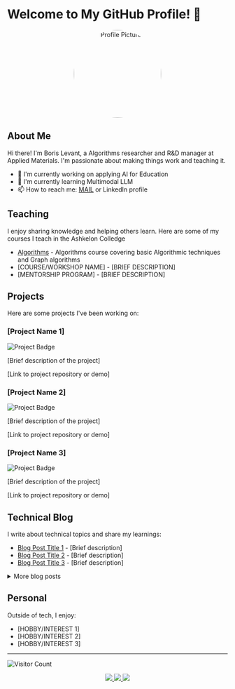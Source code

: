 # Welcome to My GitHub Profile! 👋

<div align="center">
  <img src="https://github.com/[YOUR-USERNAME]/[YOUR-USERNAME]/blob/main/profile-image.jpg" alt="Profile Picture" width="200" style="border-radius: 50%;" />
</div>

## About Me

Hi there! I'm Boris Levant, a Algorithms researcher and R&D manager at Applied Materials. I'm passionate about making things work and teaching it.

- 🔭 I'm currently working on applying AI for Education
- 🌱 I'm currently learning Multimodal LLM
- 📫 How to reach me: <a href="mailto:levant@gmail.com">MAIL</a> or LinkedIn profile

## Teaching

I enjoy sharing knowledge and helping others learn. Here are some of my courses I teach in the Ashkelon Colledge

- <a href="https://github.com/borislevant/algorithms">Algorithms</a> - Algorithms course covering basic Algorithmic techniques and Graph algorithms
- [COURSE/WORKSHOP NAME] - [BRIEF DESCRIPTION]
- [MENTORSHIP PROGRAM] - [BRIEF DESCRIPTION]

## Projects

Here are some projects I've been working on:

### [Project Name 1]
![Project Badge](https://img.shields.io/badge/STATUS-IN%20PROGRESS-yellow)

[Brief description of the project]

[Link to project repository or demo]

### [Project Name 2]
![Project Badge](https://img.shields.io/badge/STATUS-COMPLETED-green)

[Brief description of the project]

[Link to project repository or demo]

### [Project Name 3]
![Project Badge](https://img.shields.io/badge/STATUS-PLANNING-blue)

[Brief description of the project]

[Link to project repository or demo]

## Technical Blog

I write about technical topics and share my learnings:

- [Blog Post Title 1](link-to-post) - [Brief description]
- [Blog Post Title 2](link-to-post) - [Brief description]
- [Blog Post Title 3](link-to-post) - [Brief description]

<details>
  <summary>More blog posts</summary>
  
  - [Blog Post Title 4](link-to-post) - [Brief description]
  - [Blog Post Title 5](link-to-post) - [Brief description]
  - [Blog Post Title 6](link-to-post) - [Brief description]
</details>

## Personal

Outside of tech, I enjoy:

- [HOBBY/INTEREST 1]
- [HOBBY/INTEREST 2]
- [HOBBY/INTEREST 3]

---

![Visitor Count](https://visitor-badge.laobi.icu/badge?page_id=[YOUR-USERNAME].[YOUR-USERNAME])

<div align="center">
  <a href="[YOUR LINKEDIN]">
    <img src="https://img.shields.io/badge/LinkedIn-0077B5?style=for-the-badge&logo=linkedin&logoColor=white" />
  </a>
  <a href="[YOUR TWITTER]">
    <img src="https://img.shields.io/badge/Twitter-1DA1F2?style=for-the-badge&logo=twitter&logoColor=white" />
  </a>
  <a href="[YOUR WEBSITE]">
    <img src="https://img.shields.io/badge/Website-FF5722?style=for-the-badge&logo=blogger&logoColor=white" />
  </a>
</div>
